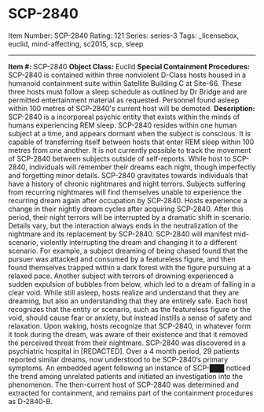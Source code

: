 # SCP-2840
Item Number: SCP-2840
Rating: 121
Series: series-3
Tags: _licensebox, euclid, mind-affecting, sc2015, scp, sleep

---

**Item #:** SCP-2840
**Object Class:** Euclid
**Special Containment Procedures:** SCP-2840 is contained within three nonviolent D-Class hosts housed in a humanoid containment suite within Satellite Building C at Site-66. These three hosts must follow a sleep schedule as outlined by Dr Bridge and are permitted entertainment material as requested.
Personnel found asleep within 100 metres of SCP-2840's current host will be demoted.
**Description:** SCP-2840 is a incorporeal psychic entity that exists within the minds of humans experiencing REM sleep.
SCP-2840 resides within one human subject at a time, and appears dormant when the subject is conscious. It is capable of transferring itself between hosts that enter REM sleep within 100 metres from one another. It is not currently possible to track the movement of SCP-2840 between subjects outside of self-reports. While host to SCP-2840, individuals will remember their dreams each night, though imperfectly and forgetting minor details.
SCP-2840 gravitates towards individuals that have a history of chronic nightmares and night terrors. Subjects suffering from recurring nightmares will find themselves unable to experience the recurring dream again after occupation by SCP-2840.
Hosts experience a change in their nightly dream cycles after acquiring SCP-2840. After this period, their night terrors will be interrupted by a dramatic shift in scenario. Details vary, but the interaction always ends in the neutralization of the nightmare and its replacement by SCP-2840.
SCP-2840 will manifest mid-scenario, violently interrupting the dream and changing it to a different scenario. For example, a subject dreaming of being chased found that the pursuer was attacked and consumed by a featureless figure, and then found themselves trapped within a dark forest with the figure pursuing at a relaxed pace. Another subject with terrors of drowning experienced a sudden expulsion of bubbles from below, which led to a dream of falling in a clear void.
While still asleep, hosts realize and understand that they are dreaming, but also an understanding that they are entirely safe. Each host recognizes that the entity or scenario, such as the featureless figure or the void, should cause fear or anxiety, but instead instills a sense of safety and relaxation. Upon waking, hosts recognize that SCP-2840, in whatever form it took during the dream, was aware of their existence and that it removed the perceived threat from their nightmare.
SCP-2840 was discovered in a psychiatric hospital in [REDACTED]. Over a 4 month period, 29 patients reported similar dreams, now understood to be SCP-2840’s primary symptoms. An embedded agent following an instance of SCP-███ noticed the trend among unrelated patients and initiated an investigation into the phenomenon. The then-current host of SCP-2840 was determined and extracted for containment, and remains part of the containment procedures as D-2840-B.